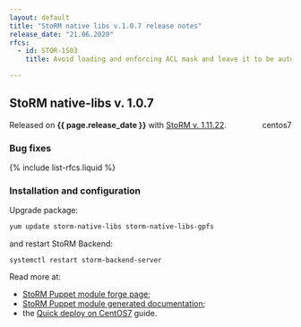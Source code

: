 ```yaml
---
layout: default
title: "StoRM native libs v.1.0.7 release notes"
release_date: "21.06.2020"
rfcs:
  - id: STOR-1503
    title: Avoid loading and enforcing ACL mask and leave it to be automatically updated

---
```


## StoRM native-libs v. 1.0.7

Released on **{{ page.release_date }}** with [StoRM v. 1.11.22][release-notes].
<span style="float: right; margin-left: 8px;" class="label label-info">centos7</span>

### Bug fixes

{% include list-rfcs.liquid %}

### Installation and configuration

Upgrade package:

```bash
yum update storm-native-libs storm-native-libs-gpfs
```

and restart StoRM Backend:

```
systemctl restart storm-backend-server
```

Read more at:
* [StoRM Puppet module forge page][stormpuppetmodule];
* [StoRM Puppet module generated documentation][stormpuppetmoduledoc];
* the [Quick deploy on CentOS7][quickdeploy] guide.

[stormpuppetmodule]: https://forge.puppet.com/cnafsd/storm
[stormpuppetmoduledoc]: https://italiangrid.github.io/storm-puppet-module/

[release-notes]: {{site.baseurl}}/release-notes/StoRM-v1.11.22.html
[storm-sysadmin-guide]: {{site.baseurl}}/documentation/sysadmin-guide/1.11.22

[quickdeploy]: {{site.baseurl}}/documentation/sysadmin-guide/1.11.22/quick-deployments/centos7/
